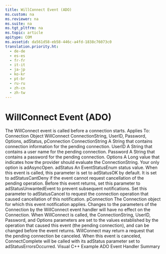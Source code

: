 ```yaml
---
title: WillConnect Event (ADO)
ms.custom: na
ms.reviewer: na
ms.suite: na
ms.tgt_pltfrm: na
ms.topic: article
apitype: COM
ms.assetid: da561d58-eb58-446c-a4fd-1838c76073c0
translation.priority.ht: 
  - de-de
  - es-es
  - fr-fr
  - it-it
  - ja-jp
  - ko-kr
  - pt-br
  - ru-ru
  - zh-cn
  - zh-tw
---
```

# WillConnect Event (ADO)
<?xml version="1.0" encoding="utf-8"?>
<developerReferenceWithSyntaxDocument xmlns="http://ddue.schemas.microsoft.com/authoring/2003/5" xmlns:xlink="http://www.w3.org/1999/xlink" xmlns:xsi="http://www.w3.org/2001/XMLSchema-instance" xsi:schemaLocation="http://ddue.schemas.microsoft.com/authoring/2003/5 http://dduestorage.blob.core.windows.net/ddueschema/developer.xsd">
  <introduction>
    <para>The <legacyBold>WillConnect</legacyBold> event is called before a connection starts. </para>
    <para>
      <embeddedLabel>Applies To:</embeddedLabel> <link xlink:href="ef6b1824-5b12-43db-89d7-8f3d13896d4d">Connection Object</link></para>
  </introduction>
  <syntaxSection>
    <legacySyntax>
<legacyBold>WillConnect</legacyBold> <parameterReference>ConnectionString, UserID, Password, Options, adStatus, pConnection</parameterReference></legacySyntax>
  </syntaxSection>
  <parameters>
    <content>
      <definitionTable>
        <definedTerm> <legacyItalic>ConnectionString</legacyItalic> </definedTerm>
        <definition>
          <para>A <languageKeyword>String</languageKeyword> that contains connection information for the pending connection.</para>
        </definition>
        <definedTerm> <legacyItalic>UserID</legacyItalic> </definedTerm>
        <definition>
          <para>A <languageKeyword>String</languageKeyword> that contains a user name for the pending connection.</para>
        </definition>
        <definedTerm> <legacyItalic>Password</legacyItalic> </definedTerm>
        <definition>
          <para>A <languageKeyword>String</languageKeyword> that contains a password for the pending connection.</para>
        </definition>
        <definedTerm> <legacyItalic>Options</legacyItalic> </definedTerm>
        <definition>
          <para>A <languageKeyword>Long</languageKeyword> value that indicates how the provider should evaluate the <legacyItalic>ConnectionString</legacyItalic>. Your only option is <legacyBold>adAsyncOpen</legacyBold>.</para>
        </definition>
        <definedTerm> <legacyItalic>adStatus</legacyItalic> </definedTerm>
        <definition>
          <para>An <legacyLink xlink:href="ebfd4cda-4017-4873-9d28-38b1c7db12a8">EventStatusEnum</legacyLink> status value.</para>
          <para>When this event is called, this parameter is set to <legacyBold>adStatusOK</legacyBold> by default. It is set to <legacyBold>adStatusCantDeny</legacyBold> if the event cannot request cancellation of the pending operation.   </para>
          <para>Before this event returns, set this parameter to <legacyBold>adStatusUnwantedEvent</legacyBold> to prevent subsequent notifications. Set this parameter to <legacyBold>adStatusCancel</legacyBold> to request the connection operation that caused cancellation of this notification. </para>
        </definition>
        <definedTerm> <legacyItalic>pConnection</legacyItalic> </definedTerm>
        <definition>
          <para>The <legacyLink xlink:href="ef6b1824-5b12-43db-89d7-8f3d13896d4d">Connection</legacyLink> object for which this event notification applies. Changes to the parameters of the <legacyBold>Connection</legacyBold> by the <legacyBold>WillConnect</legacyBold> event handler will have no effect on the <legacyBold>Connection</legacyBold>.</para>
        </definition>
      </definitionTable>
    </content>
  </parameters>
  <languageReferenceRemarks>
    <content>
      <para>When <legacyBold>WillConnect</legacyBold> is called, the <legacyItalic>ConnectionString</legacyItalic>, <legacyItalic>UserID</legacyItalic>, <legacyItalic>Password</legacyItalic>, and <legacyItalic>Options</legacyItalic> parameters are set to the values established by the operation that caused this event (the pending connection), and can be changed before the event returns. <legacyBold>WillConnect</legacyBold> may return a request that the pending connection be canceled.</para>
      <para>When this event is canceled, <legacyBold>ConnectComplete</legacyBold> will be called with its <legacyItalic>adStatus </legacyItalic>parameter set to <legacyBold>adStatusErrorsOccurred</legacyBold>.</para>
    </content>
  </languageReferenceRemarks>
  <relatedTopics>
<link xlink:href="29530153-b963-4a7c-8665-2335f1d604a8">Visual C++ Example</link>
<link xlink:href="b34f4472-5e04-4a2c-ab64-38d6eca31a69">ADO Event Handler Summary</link>
</relatedTopics>
</developerReferenceWithSyntaxDocument>
